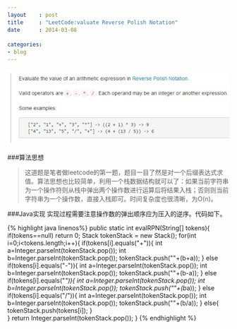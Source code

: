 ```yaml
---
layout    : post
title     : "LeetCode:valuate Reverse Polish Notation"
date      : 2014-03-08

categories:
- blog
---
```


![题目描述](/images/blog3/1.jpg "题目描述")

###算法思想
>这道题是笔者做leetcode的第一题，题目一目了然是对一个后缀表达式求值。算法思想也比较简单，利用一个栈数据结构就可以了：如果当前字符串为一个操作符则从栈中弹出两个操作数进行运算后将结果入栈；否则则当前字符串为一个操作数，直接入栈即可。时间复杂度也很清晰，为O(n)。

###Java实现
实现过程需要注意操作数的弹出顺序应为压入的逆序。代码如下。


{% highlight java linenos%}
public static int evalRPN(String[] tokens){
	if(tokens==null)
		return 0;
	Stack<String> tokenStack = new Stack<String>();
	for(int i=0;i<tokens.length;i++){
		if(tokens[i].equals("+")){
			int a=Integer.parseInt(tokenStack.pop());
			int b=Integer.parseInt(tokenStack.pop());
			tokenStack.push(""+(b+a));
		}
		else if(tokens[i].equals("-")){
			int a=Integer.parseInt(tokenStack.pop());
			int b=Integer.parseInt(tokenStack.pop());
			tokenStack.push(""+(b-a));
		}
		else if(tokens[i].equals("*")){
			int a=Integer.parseInt(tokenStack.pop());
			int b=Integer.parseInt(tokenStack.pop());
			tokenStack.push(""+(b*a));
		}
		else if(tokens[i].equals("/")){
			int a=Integer.parseInt(tokenStack.pop());
			int b=Integer.parseInt(tokenStack.pop());
			tokenStack.push(""+(b/a));
		}
		else{
			tokenStack.push(tokens[i]);
		}	
	}
	return Integer.parseInt(tokenStack.pop());
}
{% endhighlight %}
